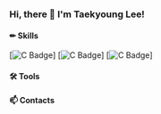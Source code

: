 ### Hi, there 👋 I'm Taekyoung Lee!

#### ✏ Skills
[![C Badge](https://img.shields.io/static/v1?label=<LABEL>&message=<MESSAGE>&color=<COLOR>)]
[![C Badge](https://img.shields.io/endpoint?url=<URL>&style<STYLE>)]
[![C Badge](https://img.shields.io/badge/dynamic/json?url=<URL>&label=<LABEL>&query=<$.DATA.SUBDATA>&color=<COLOR>&prefix=<PREFIX>&suffix=<SUFFIX>)]


#### 🛠 Tools

#### 📫 Contacts
